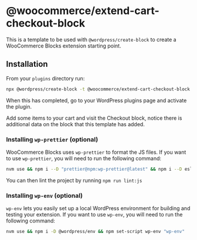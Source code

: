 # @woocommerce/extend-cart-checkout-block

This is a template to be used with `@wordpress/create-block` to create a WooCommerce Blocks extension starting point.

## Installation

From your `plugins` directory run:

```sh
npx @wordpress/create-block -t @woocommerce/extend-cart-checkout-block your_extension_name
```

When this has completed, go to your WordPress plugins page and activate the plugin.

Add some items to your cart and visit the Checkout block, notice there is additional data on the block that this template has added.

### Installing `wp-prettier` (optional)

WooCommerce Blocks uses `wp-prettier` to format the JS files. If you want to use `wp-prettier`, you will need to run the following command:

```sh
nvm use && npm i --D "prettier@npm:wp-prettier@latest" && npm i --D eslint-plugin-prettier
```

You can then lint the project by running `npm run lint:js`

### Installing `wp-env` (optional)

`wp-env` lets you easily set up a local WordPress environment for building and testing your extension. If you want to use `wp-env`, you will need to run the following command:

```sh
nvm use && npm i -D @wordpress/env && npm set-script wp-env "wp-env"
```
